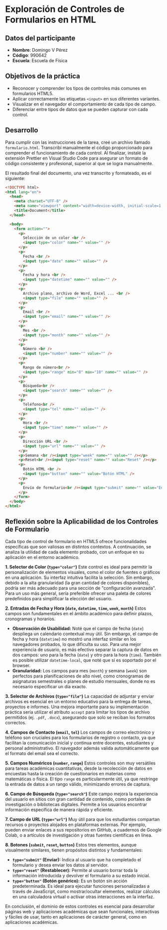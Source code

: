 # Exploración de Controles de Formularios en HTML

## Datos del participante

- **Nombre**: Domingo V Pérez
- **Código**: 990642
- **Escuela**: Escuela de Física

## Objetivos de la práctica

- Reconocer y comprender los tipos de controles más comunes en formularios HTML5.
- Aplicar correctamente las etiquetas `<input>` en sus diferentes variantes.
- Visualizar en el navegador el comportamiento de cada tipo de campo.
- Diferenciar entre tipos de datos que se pueden capturar con cada control.

## Desarrollo

Para cumplir con las instrucciones de la tarea, creé un archivo llamado `formulario.html`. Transcribí manualmente el código proporcionado para comprender el funcionamiento de cada control. Al finalizar, instalé la extensión Prettier en Visual Studio Code para asegurar un formato de código consistente y profesional, superior al que se logra manualmente.

El resultado final del documento, una vez transcrito y formateado, es el siguiente:

```html
<!DOCTYPE html>
<html lang="en">
  <head>
    <meta charset="UTF-8" />
    <meta name="viewport" content="width=device-width, initial-scale=1.0" />
    <title>Document</title>
  </head>

  <body>
    <form action="">
      <p>
        Selección de un color <br />
        <input type="color" name="" value="" />
      </p>
      <p>
        Fecha <br />
        <input type="date" name="" value="" />
      </p>
      <p>
        Fecha y hora <br />
        <input type="datetime" name="" value="" />
      </p>
      <p>
        Archivo plano, archivo de Word, Excel ... <br />
        <input type="file" name="" value="" />
      </p>
      <p>
        Email <br />
        <input type="email" name="" value="" />
      </p>
      <p>
        Mes <br />
        <input type="month" name="" value="" />
      </p>
      <p>
        Número <br />
        <input type="number" name="" value="" />
      </p>
      <p>
        Rango de número<br />
        <input type="range" min="0" max="10" name="" value="" />
      </p>
      <p>
        Búsqueda<br />
        <input type="search" name="" value="" />
      </p>
      <p>
        Teléfono<br />
        <input type="tel" name="" value="" />
      </p>
      <p>
        Hora <br />
        <input type="time" name="" value="" />
      </p>
      <p>
        Dirección URL <br />
        <input type="url" name="" value="" />
      </p>
      <p>Semana <br /><input type="week" name="" value="" /></p>
      <p>Reset<br /><input type="reset" name="" value="Reset" /></p>
      <p>
        Botón HTML <br />
        <input type="button" name="" value="Botón HTML" />
      </p>
      <p>
        Envío de formulario<br /><input type="submit" name="" value="Enviar" />
      </p>
    </form>
  </body>
</html>
```

## Reflexión sobre la Aplicabilidad de los Controles de Formulario

Cada tipo de control de formulario en HTML5 ofrece funcionalidades específicas que son valiosas en distintos contextos. A continuación, se analiza la utilidad de cada elemento probado, con un enfoque en su aplicación en el entorno académico.

**1. Selector de Color (`type="color"`)**
Este control es ideal para permitir la personalización de elementos visuales, como el color de fuentes o gráficos en una aplicación. Su interfaz intuitiva facilita la selección. Sin embargo, debido a la alta granularidad (la gran cantidad de colores disponibles), podría ser más adecuado para una sección de "configuración avanzada". Para un uso más general, sería preferible ofrecer una paleta de colores predefinidos para simplificar la elección del usuario.

**2. Entradas de Fecha y Hora (`date`, `datetime`, `time`, `week`, `month`)**
Estos campos son fundamentales en el ámbito académico para definir plazos, cronogramas y horarios.

- **Observación de Usabilidad:** Noté que el campo de fecha (`date`) despliega un calendario contextual muy útil. Sin embargo, el campo de fecha y hora (`datetime`) no mostró una interfaz similar en los navegadores probados, lo que dificulta su uso. Para una mejor experiencia de usuario, es más efectivo separar la captura de datos en dos campos: uno para la fecha (`date`) y otro para la hora (`time`). También es posible utilizar `datetime-local`, que noté que sí es soportado por el browser.
- **Granularidad:** Los campos para mes (`month`) y semana (`week`) son perfectos para planificaciones de alto nivel, como cronogramas de asignaturas semestrales o planes de estudio mensuales, donde no es necesario especificar un día exacto.

**3. Selector de Archivos (`type="file"`)**
La capacidad de adjuntar y enviar archivos es esencial en un entorno educativo para la entrega de tareas, proyectos e informes. Una mejora importante para su implementación práctica sería utilizar el atributo `accept` para limitar los tipos de archivo permitidos (ej. `.pdf`, `.docx`), asegurando que solo se reciban los formatos correctos.

**4. Campos de Contacto (`email`, `tel`)**
Los campos de correo electrónico y teléfono son cruciales para los formularios de registro o contacto, ya que facilitan la comunicación inicial y continua entre docentes, estudiantes y personal administrativo. El navegador además valida automáticamente que el formato del email sea el correcto.

**5. Campos Numéricos (`number`, `range`)**
Estos controles son muy versátiles para tareas académicas cuantitativas, desde la recolección de datos en encuestas hasta la creación de cuestionarios en materias como matemáticas o física. El tipo `range` es particularmente útil, ya que restringe la entrada de datos a un rango válido, minimizando errores de captura.

**6. Campo de Búsqueda (`type="search"`)**
Este campo mejora la experiencia del usuario en sitios con gran cantidad de contenido, como portales de investigación o bibliotecas digitales. Permite a los usuarios encontrar información específica de manera rápida y eficiente.

**7. Campo de URL (`type="url"`)**
Muy útil para que los estudiantes compartan recursos o proyectos alojados en plataformas externas. Por ejemplo, pueden enviar enlaces a sus repositorios en GitHub, a cuadernos de Google Colab, o a artículos de investigación y otras fuentes científicas en línea.

**8. Botones (`submit`, `reset`, `button`)**
Estos tres elementos, aunque visualmente similares, tienen propósitos distintos y fundamentales:

- **`type="submit"` (Enviar):** Indica al usuario que ha completado el formulario y desea enviar los datos al servidor.
- **`type="reset"` (Restablecer):** Permite al usuario borrar toda la información introducida y devolver el formulario a su estado inicial.
- **`type="button"` (Botón genérico):** Es un botón sin acción predeterminada. Es ideal para ejecutar funciones personalizadas a través de JavaScript, como mostrar/ocultar elementos, realizar cálculos en una calculadora virtual o activar otras interacciones en la interfaz.

En conclusión, el dominio de estos controles es esencial para desarrollar páginas web y aplicaciones académicas que sean funcionales, interactivas y fáciles de usar, tanto en aplicaciones de carácter general, como en aplicaciones académicas.
